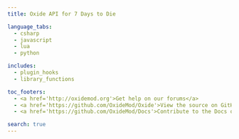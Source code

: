 ```yaml
---
title: Oxide API for 7 Days to Die

language_tabs:
  - csharp
  - javascript
  - lua
  - python

includes:
  - plugin_hooks
  - library_functions

toc_footers:
  - <a href='http://oxidemod.org'>Get help on our forums</a>
  - <a href='https://github.com/OxideMod/Oxide'>View the source on GitHub</a>
  - <a href='https://github.com/OxideMod/Docs'>Contribute to the Docs on GitHub</a>

search: true
---
```

